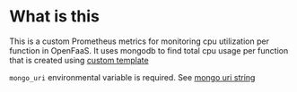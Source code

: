# What is this
This is a custom Prometheus metrics for monitoring cpu utilization per function in OpenFaaS. It uses mongodb to find total cpu usage per function that is created using [custom template](https://github.com/borodun/of-templates)

`mongo_uri` environmental variable is required. See [mongo uri string](https://docs.mongodb.com/manual/reference/connection-string/)